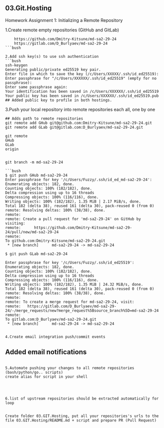 ## 03.Git.Hosting 
Homework Assignment 1: Initializing a Remote Repository


1.Create remote empty repositories (GitHub and GitLab)
```bush
	https://github.com/Dmitry-Kitsune/md-sa2-29-24
	https://gitlab.com/D_Burlyaev/md-sa2-29-24
```bush

2.Add ssh key(s) to use ssh authentication
```bush
ssh-keygen
Generating public/private ed25519 key pair.
Enter file in which to save the key (/c/Users/XXXXX/.ssh/id_ed25519):
Enter passphrase for "/c/Users/XXXXXX/.ssh/id_ed25519" (empty for no passphrase):
Enter same passphrase again:
Your identification has been saved in /c/Users/XXXXXX/.ssh/id_ed25519
Your public key has been saved in /c/Users/XXXXXX/.ssh/id_ed25519.pub
## Added public key to profile in both hostings.
```

3.Push your local repository into remote repositories each all, one by one
```bush
## Adds path to remote repositories
git remote add GHub git@github.com:Dmitry-Kitsune/md-sa2-29-24.git
git remote add GLab git@gitlab.com:D_Burlyaev/md-sa2-29-24.git

git remote
GHub
GLab
origin


git branch -m md-sa2-29-24

```bush
$ git push GHub md-sa2-29-24
Enter passphrase for key '/c/Users/Fuzzy/.ssh/id_ed_md-sa2-29-24':
Enumerating objects: 182, done.
Counting objects: 100% (182/182), done.
Delta compression using up to 16 threads
Compressing objects: 100% (116/116), done.
Writing objects: 100% (182/182), 1.35 MiB | 2.17 MiB/s, done.
Total 182 (delta 38), reused 161 (delta 30), pack-reused 0 (from 0)
remote: Resolving deltas: 100% (38/38), done.
remote:
remote: Create a pull request for 'md-sa2-29-24' on GitHub by visiting:
remote:      https://github.com/Dmitry-Kitsune/md-sa2-29-24/pull/new/md-sa2-29-24
remote:
To github.com:Dmitry-Kitsune/md-sa2-29-24.git
 * [new branch]      md-sa2-29-24 -> md-sa2-29-24

$ git push GLab md-sa2-29-24

Enter passphrase for key '/c/Users/Fuzzy/.ssh/id_ed25519':
Enumerating objects: 182, done.
Counting objects: 100% (182/182), done.
Delta compression using up to 16 threads
Compressing objects: 100% (116/116), done.
Writing objects: 100% (182/182), 1.35 MiB | 24.32 MiB/s, done.
Total 182 (delta 38), reused 161 (delta 30), pack-reused 0 (from 0)
remote: Resolving deltas: 100% (38/38), done.
remote:
remote: To create a merge request for md-sa2-29-24, visit:
remote:   https://gitlab.com/D_Burlyaev/md-sa2-29-24/-/merge_requests/new?merge_request%5Bsource_branch%5D=md-sa2-29-24
remote:
To gitlab.com:D_Burlyaev/md-sa2-29-24.git
 * [new branch]      md-sa2-29-24 -> md-sa2-29-24


```



```
4.Create email integration push/commit events
```
## Added email notifications



```

5.Automate pushing your changes to all remote repositories (bash/python/go.. scripts)
create alias for script in your shell




6.list of upstream repositories should be extracted automatically for loop


Create folder 03.GIT.Hosting, put all your repositories's urls to the file 03.GIT.Hosting/README.md + script and prepare PR (Pull Request)